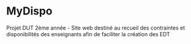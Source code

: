 # MyDispo
Projet DUT 2ème année - Site web destiné au recueil des contraintes et disponibilités des enseignants afin de faciliter la création des EDT
